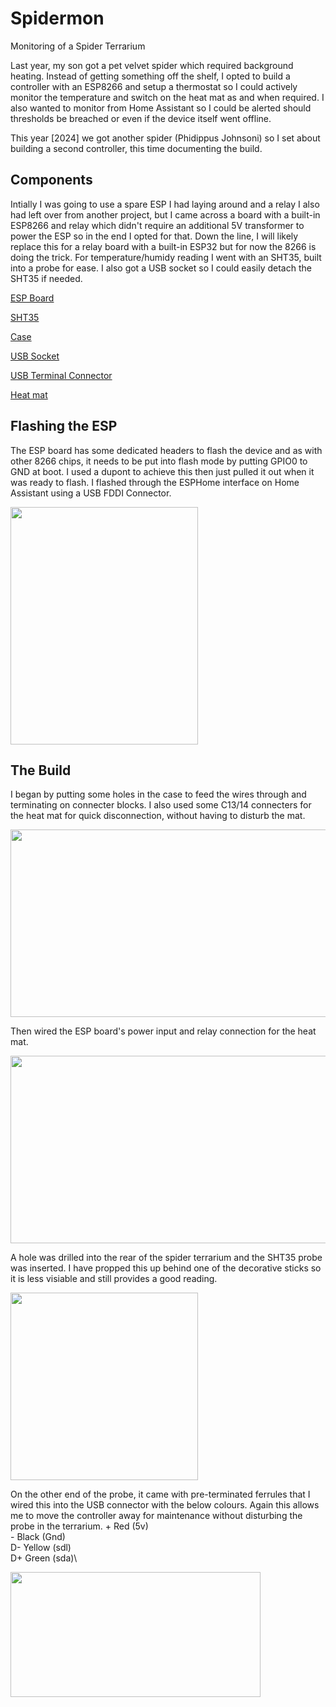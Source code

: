 # Spidermon
Monitoring of a Spider Terrarium

Last year, my son got a pet velvet spider which required background heating. Instead of getting something off the shelf, I opted to build a controller with an ESP8266 and setup a thermostat so I could actively monitor the temperature and switch on the heat mat as and when required. I also wanted to monitor from Home Assistant so I could be alerted should thresholds be breached or even if the device itself went offline.

This year [2024] we got another spider (Phidippus Johnsoni) so I set about building a second controller, this time documenting the build.

## Components
Intially I was going to use a spare ESP I had laying around and a relay I also had left over from another project, but I came across a board with a built-in ESP8266 and relay which didn't require an additional 5V transformer to power the ESP so in the end I opted for that. Down the line, I will likely replace this for a relay board with a built-in ESP32 but for now the 8266 is doing the trick. For temperature/humidy reading I went with an SHT35, built into a probe for ease. I also got a USB socket so I could easily detach the SHT35 if needed.

[ESP Board](https://www.amazon.co.uk/dp/B09TGWPGCC?&_encoding=UTF8&tag=iaah05-21&linkCode=ur2&linkId=f60928b5a14e1d836d181dc494a0e8c3&camp=1634&creative=6738)

[SHT35](https://www.amazon.co.uk/dp/B09Z71YV74?&_encoding=UTF8&tag=iaah05-21&linkCode=ur2&linkId=339debb8c164a07f08e727f403a7a7f3&camp=1634&creative=6738)

[Case](https://www.amazon.co.uk/dp/B097RPCQVC?&_encoding=UTF8&tag=iaah05-21&linkCode=ur2&linkId=54d488b503d1b4e075b3e8d6c0c66f07&camp=1634&creative=6738)

[USB Socket](https://www.amazon.co.uk/dp/B002O1W7FY?&_encoding=UTF8&tag=iaah05-21&linkCode=ur2&linkId=b3855a40ffc9b383c56a0b4c0e7534f4&camp=1634&creative=6738)

[USB Terminal Connector](https://www.amazon.co.uk/dp/B07WNRLCTZ?&_encoding=UTF8&tag=iaah05-21&linkCode=ur2&linkId=1dfbfcab70f27f38aa2d4288be2a9c85&camp=1634&creative=6738)

[Heat mat](https://www.amazon.co.uk/dp/B093L9KPYT?&_encoding=UTF8&tag=iaah05-21&linkCode=ur2&linkId=29d23b692e9df1d99caf9fbe832f72d4&camp=1634&creative=6738)


## Flashing the ESP

The ESP board has some dedicated headers to flash the device and as with other 8266 chips, it needs to be put into flash mode by putting GPIO0 to GND at boot. I used a dupont to achieve this then just pulled it out when it was ready to flash. I flashed through the ESPHome interface on Home Assistant using a USB FDDI Connector. 

<img src="https://github.com/iaah05/Spidermon/assets/66481071/fe34d322-85e4-42fa-a422-205eb1cbbd50" width="300" height="380">


## The Build

I began by putting some holes in the case to feed the wires through and terminating on connecter blocks. I also used some C13/14 connecters for the heat mat for quick disconnection, without having to disturb the mat. 

<img src="https://github.com/iaah05/Spidermon/assets/66481071/f6f95e0a-8b80-44d2-9645-f44900052a0c" width="600" height="300">


Then wired the ESP board's power input and relay connection for the heat mat.

<img src="https://github.com/iaah05/Spidermon/assets/66481071/60b34722-3915-4188-b9a1-92d9ec00a743" width="600" height="300">


A hole was drilled into the rear of the spider terrarium and the SHT35 probe was inserted. I have propped this up behind one of the decorative sticks so it is less visiable and still provides a good reading.

<img src="https://github.com/iaah05/Spidermon/assets/66481071/a9ccf2db-b8dc-4f04-9782-b368e72630c3" width="300" height="300">


On the other end of the probe, it came with pre-terminated ferrules that I wired this into the USB connector with the below colours. Again this allows me to move the controller away for maintenance without disturbing the probe in the terrarium. 
\+  Red (5v)\
\-  Black (Gnd)\
D- Yellow (sdl)\
D+ Green (sda)\

<img src="https://github.com/iaah05/Spidermon/assets/66481071/f24404e4-8cfa-44da-9997-b9691f7125d8" width="400" height="200">
